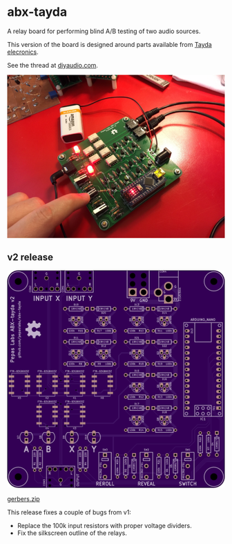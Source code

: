 # abx-tayda

A relay board for performing blind A/B testing of two audio sources.

This version of the board is designed around parts available from [Tayda elecronics](https://www.taydaelectronics.com/).

See the thread at [diyaudio.com](https://www.diyaudio.com/forums/equipment-and-tools/361743-abx-box.html).

![](media/IMG_5904.JPG)


## v2 release

![](releases/v2/top.png)

[gerbers.zip](releases/v2/gerbers.zip)

This release fixes a couple of bugs from v1:
- Replace the 100k input resistors with proper voltage dividers.
- Fix the silkscreen outline of the relays.

